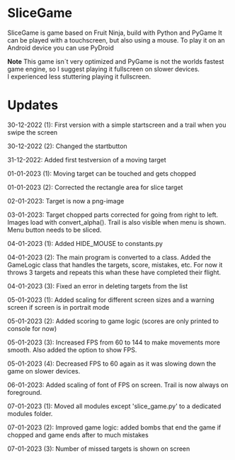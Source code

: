 # SliceGame
SliceGame is game based on Fruit Ninja, build with Python and PyGame
It can be played with a touchscreen, but also using a mouse. To play it on an Android device you can use PyDroid

**Note** 
This game isn´t very optimized and PyGame is not the worlds fastest game engine, so I suggest playing it fullscreen on slower devices.  
I experienced less stuttering playing it fullscreen. 

# Updates
30-12-2022 (1): First version with a simple startscreen and a trail when you swipe the screen

30-12-2022 (2): Changed the startbutton

31-12-2022: Added first testversion of a moving target

01-01-2023 (1): Moving target can be touched and gets chopped

01-01-2023 (2): Corrected the rectangle area for slice target

02-01-2023: Target is now a png-image

03-01-2023: Target chopped parts corrected for going from right to left. Images load with convert_alpha(). Trail is also visible when menu is shown. Menu button needs to be sliced.

04-01-2023 (1): Added HIDE_MOUSE to constants.py

04-01-2023 (2): The main program is converted to a class. Added the GameLogic class that handles the targets, score, mistakes, etc. For now it throws 3 targets and repeats this whan these have completed their flight.

04-01-2023 (3): Fixed an error in deleting targets from the list

05-01-2023 (1): Added scaling for different screen sizes and a warning screen if screen is in portrait mode

05-01-2023 (2): Added scoring to game logic (scores are only printed to console for now)

05-01-2023 (3): Increased FPS from 60 to 144 to make movements more smooth. Also added the option to show FPS.

05-01-2023 (4): Decreased FPS to 60 again as it was slowing down the game on slower devices.

06-01-2023: Added scaling of font of FPS on screen. Trail is now always on foreground.

07-01-2023 (1): Moved all modules except 'slice_game.py' to a dedicated modules folder.

07-01-2023 (2): Improved game logic: added bombs that end the game if chopped and game ends after to much mistakes

07-01-2023 (3): Number of missed targets is shown on screen
